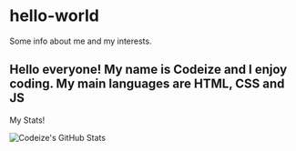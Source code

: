 # hello-world
Some info about me and my interests.

Hello everyone! My name is Codeize and I enjoy coding. My main languages are HTML, CSS and JS
--
My Stats! 

![Codeize's GitHub Stats](https://github-readme-stats.vercel.app/api?username=mrcodeize&show_icons=true)
